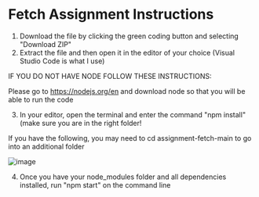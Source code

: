﻿# Fetch Assignment Instructions

1) Download the file by clicking the green coding button and selecting "Download ZIP"
2) Extract the file and then open it in the editor of your choice (Visual Studio Code is what I use)

 IF YOU DO NOT HAVE NODE FOLLOW THESE INSTRUCTIONS:

 Please go to https://nodejs.org/en and download node so that you will be able to run the code

 3) In your editor, open the terminal and enter the command "npm install" (make sure you are in the right folder!

If you have the following, you may need to cd assignment-fetch-main to go into an additional folder

![image](https://github.com/BrookeKanonik/assignment-fetch/assets/117051601/5fbf51ea-bf53-4dd8-badb-c1d48d7dc910)

4) Once you have your node_modules folder and all dependencies installed, run "npm start" on the command line


